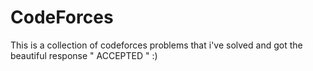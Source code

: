 # CodeForces
This is a collection of codeforces problems that i've solved and got the beautiful response " ACCEPTED " :)
